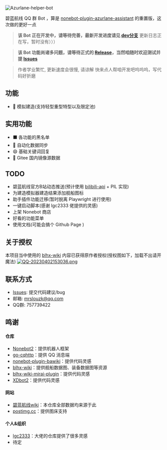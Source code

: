 ![Azurlane-helper-bot](https://socialify.git.ci/ACGN-Alliance/Azurlane-helper-bot/image?description=1&descriptionEditable=%E5%9F%BA%E4%BA%8ENonebot2%E7%9A%84%E7%A2%A7%E8%93%9D%E8%88%AA%E7%BA%BFQQ%E7%BE%A4bot&font=Jost&forks=1&issues=1&language=1&logo=https%3A%2F%2Fpatchwiki.biligame.com%2Fimages%2Fblhx%2Fthumb%2Fe%2Fe9%2Fnlvw0ar5egivnew7tq5oijw4xmf6sbr.png%2F100px-%25E7%25A2%25A7%25E8%2593%259D%25E8%2588%25AA%25E7%25BA%25BFicon.png&name=1&owner=1&pattern=Circuit%20Board&pulls=1&stargazers=1&theme=Dark)

碧蓝航线 QQ 群 Bot ，算是 [nonebot-plugin-azurlane-assistant](https://github.com/MRSlouzk/nonebot-plugin-azurlane-assistant) 的重置版，这次做的更好一点  

> <b>该 Bot 正在开发中，请等待完善，最新开发进度请见 [dev分支](https://github.com/ACGN-Alliance/Azurlane-helper-bot/tree/dev)</b>
>   更新日志正在写，暂时没有）））

> <b>该 Bot 功能尚诸多问题，请等待正式的 [Release](https://github.com/MRSlouzk/Azurlane-helper-bot/releases)，当然咱随时欢迎测试并提 [Issues](https://github.com/MRSlouzk/Azurlane-helper-bot/issues)</b> 

> 作者学业繁忙, 更新速度会很慢, 请谅解
> 快来点人帮咱开发吧呜呜呜，写代码好折磨

## 功能
- :ship: 模拟建造(支持轻型重型特型以及限定池)

## 实用功能
- :black_large_square: 各功能的黑名单
- :1234: 自动化数据同步
- :smile: 基础关键词回复
- :dvd: Gitee 国内镜像源数据

## TODO
- 碧蓝航线官方B站动态推送(预计使用 [bilibili-api](https://github.com/Nemo2011/bilibili-api) + PIL 实现)
- 为建造模拟器建造结果添加舰船图标
- 助手插件功能迁移(暂时脱离 Playwright 进行使用)
- 一键启动脚本(感谢 lgc2333 佬提供的灵感)
- 上架 Nonebot 商店
- 好看的功能菜单
- 使用文档(可能会搞个 Github Page )

## 关于授权
本项目当中使用的 [blhx-wiki](https://github.com/DK09/blhx-wiki) 内容已获得原作者授权(授权图如下，加载不出请开魔法)
[![QQ-20230402153036.png](https://i.postimg.cc/QdTTbR8V/QQ-20230402153036.png)](https://postimg.cc/HrTnWv7C)

## 联系方式
- [Issues](https://github.com/ACGN-Alliance/Azurlane-helper-bot/issues): 提交代码建议/bug 
- 邮箱: mrslouzk@qq.com
- QQ群: 757739422

## 鸣谢
#### 仓库
- [Nonebot2](https://github.com/nonebot/nonebot2)：提供机器人框架
- [go-cqhttp](https://github.com/Mrs4s/go-cqhttp)：提供 QQ 消息端
- [nonebot-plugin-bawiki](https://github.com/lgc2333/nonebot-plugin-bawiki/)：提供代码灵感
- [blhx-wiki](https://github.com/DK09/blhx-wiki)：提供舰船数据图、装备数据图等资源
- [blhx-wiki-mirai-plugin](https://gitee.com/arisaka-iris/blhx-wiki-mirai-plugin)：提供代码灵感
- [XDbot2](https://github.com/This-is-XiaoDeng/XDbot2)：提供代码灵感

#### 网站
- [碧蓝航线wiki](https://wiki.biligame.com/blhx/%E9%A6%96%E9%A1%B5)：本仓库全部数据均来源于此
- [postimg.cc](https://postimg.cc/)：提供图床支持

#### 个人&组织
- [lgc2333](https://github.com/lgc2333)：大佬的仓库提供了很多灵感
- 待定